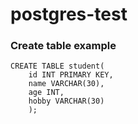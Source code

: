 # postgres-test
### Create table example
```
CREATE TABLE student(
    id INT PRIMARY KEY,
    name VARCHAR(30),
    age INT, 
    hobby VARCHAR(30)
    );
```